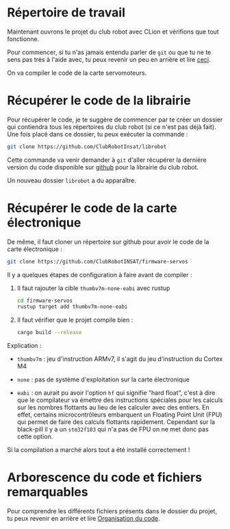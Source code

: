 # Répertoire de travail

Maintenant ouvrons le projet du club robot avec CLion et vérifions que tout fonctionne.

Pour commencer, si tu n'as jamais entendu parler de `git` ou que tu ne te sens pas très à l'aide avec, tu peux revenir un peu en arrière et lire [ceci](outils_communs/git.html).

On va compiler le code de la carte servomoteurs.

# Récupérer le code de la librairie

Pour récupérer le code, je te suggère de commencer par te créer un dossier qui contiendra tous les répertoires du club robot (si ce n'est pas déjà fait).
Une fois placé dans ce dossier, tu peux exécuter la commande :

```bash
git clone https://github.com/ClubRobotInsat/librobot
```

Cette commande va venir demander à `git` d'aller récupérer la dernière version du code disponible sur [github](https://github.com/ClubRobotInsat/librobot) pour la librairie du club robot.

Un nouveau dossier `librobot` a du apparaître.


# Récupérer le code de la carte électronique

De même, il faut cloner un répertoire sur github pour avoir le code de la carte électronique :

```bash
git clone https://github.com/ClubRobotINSAT/firmware-servos
```

Il y a quelques étapes de configuration à faire avant de compiler :

1. Il faut rajouter la cible `thumbv7m-none-eabi` avec rustup
	```bash
	cd firmware-servos
	rustup target add thumbv7m-none-eabi
	```

2. Il faut vérifier que le projet compile bien :
	```bash
	cargo build --release
	```
Explication :

- `thumbv7m` : jeu d'instruction ARMv7, il s'agit du jeu d'instruction du Cortex M4

- `none` : pas de système d'exploitation sur la carte électronique

- `eabi` : on aurait pu avoir l'option `hf` qui signifie "hard float", c'est à dire que le compilateur va émettre des instructions spéciales pour les calculs sur les nombres flottants au lieu de les calculer avec des entiers. En effet, certains microcontrôleurs embarquent un Floating Point Unit (FPU) qui permet de faire des calculs flottants rapidement. Cependant sur la black-pill il y a un `stm32f103` qui n'a pas de FPU on ne met donc pas cette option.

Si la compilation a marché alors tout a été installé correctement !

# Arborescence du code et fichiers remarquables

Pour comprendre les différents fichiers présents dans le dossier du projet, tu peux revenir en arrière et lire [Organisation du code](../organisation/index.html).
